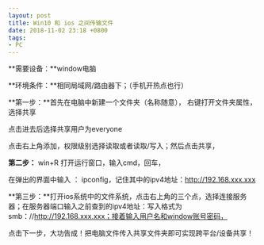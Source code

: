 ```yaml
---
layout: post
title: Win10 和 ios 之间传输文件
date: 2018-11-02 23:18 +0800
tags:
- PC
---
```


<!-- Global site tag (gtag.js) - Google Analytics -->
  <script async src="https://www.googletagmanager.com/gtag/js?id=G-TG0XJZG53F"></script>
  <script>
    window.dataLayer = window.dataLayer || [];
    function gtag(){dataLayer.push(arguments);}
    gtag('js', new Date());

    gtag('config', 'G-TG0XJZG53F');
  </script>

**需要设备：**window电脑

**环境条件：**相同局域网/路由器下；（手机开热点也行）

**第一步：**首先在电脑中新建一个文件夹（名称随意）， 右键打开文件夹属性，选择共享





点击进去后选择共享用户为everyone


点击右上角添加，权限级别选择读取或者读取/写入；然后点击共享，


**第二步：** win+R 打开运行窗口，输入cmd，回车，


在弹出的界面中输入 ： ipconfig，记住其中的ipv4地址：http://192.168.xxx.xxx

**第三步：**打开ios系统中的文件系统，点击右上角的三个点，选择连接服务器；在服务器端口输入之前查到的ipv4地址：写入格式为smb：//http://192.168.xxx.xxx；接着输入用户名和window账号密码，


点击下一步，大功告成！把电脑文件传入共享文件夹即可实现跨平台/设备共享！
